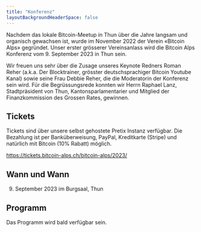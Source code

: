 ```yaml
---
title: "Konferenz"
layoutBackgroundHeaderSpace: false
---
```


Nachdem das lokale Bitcoin-Meetup in Thun über die Jahre langsam und organisch gewachsen ist, wurde im November 2022 der Verein «Bitcoin Alps» gegründet. Unser erster grösserer Vereinsanlass wird die Bitcoin Alps Konferenz vom 9. September 2023 in Thun sein.

Wir freuen uns sehr über die Zusage unseres Keynote Redners Roman Reher (a.k.a. Der Blocktrainer, grösster deutschsprachiger Bitcoin Youtube Kanal) sowie seine Frau Debbie Reher, die die Moderatorin der Konferenz sein wird. Für die Begrüssungsrede konnten wir Herrn Raphael Lanz, Stadtpräsident von Thun, Kantonsparlamentarier und Mitglied der Finanzkommission des Grossen Rates, gewinnen.

## Tickets 

Tickets sind über unsere selbst gehostete Pretix Instanz verfügbar. Die Bezahlung ist per Banküberweisung, PayPal, Kreditkarte (Stripe) und natürlich mit Bitcoin (10% Rabatt) möglich.

https://tickets.bitcoin-alps.ch/bitcoin-alps/2023/

## Wann und Wann

9. September 2023 im Burgsaal, Thun

## Programm

Das Programm wird bald verfügbar sein.